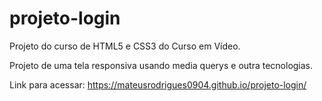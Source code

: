 # projeto-login
Projeto do curso de HTML5 e CSS3 do Curso em Vídeo.

Projeto de uma tela responsiva usando media querys e outra tecnologias.

Link para acessar: https://mateusrodrigues0904.github.io/projeto-login/

